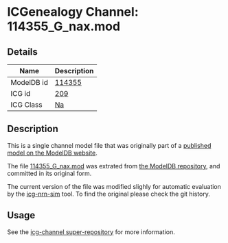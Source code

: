 # ICGenealogy Channel: 114355\_G\_nax.mod

## Details

Name | Description
---- | -----------
ModelDB id | [114355](http://senselab.med.yale.edu/ModelDB/ShowModel.cshtml?model=114355)
ICG id | [209](http://icg.neurotheory.ox.ac.uk/channels/2/209)
ICG Class | [Na](http://icg.neurotheory.ox.ac.uk/channels/2)

## Description

This is a single channel model file that was originally part of a [published model on the ModelDB website](http://senselab.med.yale.edu/ModelDB/ShowModel.cshtml?model=114355).


The file [114355\_G\_nax.mod](114355_G_nax.mod) was extrated from [the ModelDB repository](http://senselab.med.yale.edu/ModelDB/ShowModel.cshtml?model=114355), and committed in its original form.

The current version of the file was modified slighly for automatic evaluation by the [icg-nrn-sim](https://github.com/icgenealogy/icg-nrn-sim) tool. To find the original please check the git history.


## Usage

See the [icg-channel super-repository](https://github.com/icgenealogy/icg-channels) for more information.